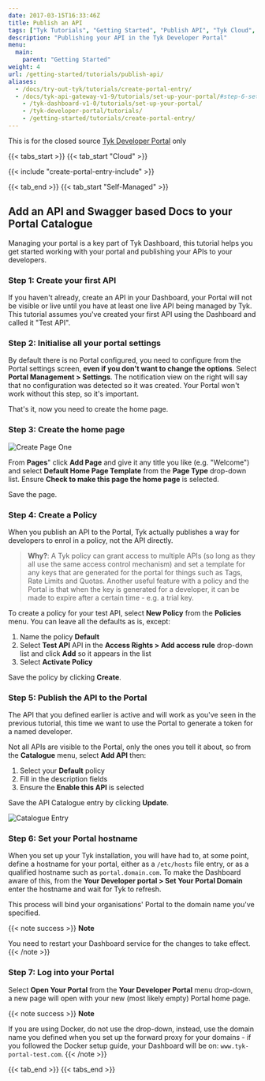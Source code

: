 ```yaml
---
date: 2017-03-15T16:33:46Z
title: Publish an API
tags: ["Tyk Tutorials", "Getting Started", "Publish API", "Tyk Cloud", "Tyk Self-Managed", "Developer Portal"]
description: "Publishing your API in the Tyk Developer Portal"
menu:
  main:
    parent: "Getting Started"
weight: 4
url: /getting-started/tutorials/publish-api/
aliases:
  - /docs/try-out-tyk/tutorials/create-portal-entry/
  - /docs/tyk-api-gateway-v1-9/tutorials/set-up-your-portal/#step-6-set-your-portal-hostname:b4a940a28f68aca0b7fe0e28e62b2736
    - /tyk-dashboard-v1-0/tutorials/set-up-your-portal/
    - /tyk-developer-portal/tutorials/
    - /getting-started/tutorials/create-portal-entry/
---
```


This is for the closed source [Tyk Developer Portal](/docs/tyk-developer-portal) only

{{< tabs_start >}}
{{< tab_start "Cloud" >}}

{{< include "create-portal-entry-include" >}}

{{< tab_end >}}
{{< tab_start "Self-Managed" >}}

## Add an API and Swagger based Docs to your Portal Catalogue

Managing your portal is a key part of Tyk Dashboard, this tutorial helps you get started working with your portal and publishing your APIs to your developers.

### Step 1: Create your first API

If you haven't already, create an API in your Dashboard, your Portal will not be visible or live until you have at least one live API being managed by Tyk. This tutorial assumes you've created your first API using the Dashboard and called it "Test API".

### Step 2: Initialise all your portal settings

By default there is no Portal configured, you need to configure from the Portal settings screen, **even if you don't want to change the options**. Select **Portal Management > Settings**. The notification view on the right will say that no configuration was detected so it was created. Your Portal won't work without this step, so it's important.

That's it, now you need to create the home page.

### Step 3: Create the home page

![Create Page One](/docs/img/2.10/home_page_template.png)

From **Pages**" click **Add Page** and give it any title you like (e.g. "Welcome") and select **Default Home Page Template** from the **Page Type** drop-down list. Ensure **Check to make this page the home page** is selected.

Save the page.

### Step 4: Create a Policy

When you publish an API to the Portal, Tyk actually publishes a way for developers to enrol in a policy, not the API directly.

> **Why?**: A Tyk policy can grant access to multiple APIs (so long as they all use the same access control mechanism) and set a template for any keys that are generated for the portal for things such as Tags, Rate Limits and Quotas. Another useful feature with a policy and the Portal is that when the key is generated for a developer, it can be made to expire after a certain time - e.g. a trial key.

To create a policy for your test API, select **New Policy** from the **Policies** menu. You can leave all the defaults as is, except:

1.  Name the policy **Default**
2.  Select **Test API** API in the **Access Rights > Add access rule** drop-down list and click **Add** so it appears in the list
3.  Select **Activate Policy**

Save the policy by clicking **Create**.

### Step 5: Publish the API to the Portal

The API that you defined earlier is active and will work as you've seen in the previous tutorial, this time we want to use the Portal to generate a token for a named developer.

Not all APIs are visible to the Portal, only the ones you tell it about, so from the **Catalogue** menu, select **Add API** then:

1.  Select your **Default** policy
2.  Fill in the description fields
3.  Ensure the **Enable this API** is selected

Save the API Catalogue entry by clicking **Update**.

![Catalogue Entry](/docs/img/2.10/portal_confirmation_on_prem.png)

### Step 6: Set your Portal hostname

When you set up your Tyk installation, you will have had to, at some point, define a hostname for your portal, either as a `/etc/hosts` file entry, or as a qualified hostname such as `portal.domain.com`. To make the Dashboard aware of this, from the **Your Developer portal > Set Your Portal Domain** enter the hostname and wait for Tyk to refresh.

This process will bind your organisations' Portal to the domain name you've specified.

{{< note success >}}
**Note**  

You need to restart your Dashboard service for the changes to take effect.
{{< /note >}}


### Step 7: Log into your Portal

Select **Open Your Portal** from the **Your Developer Portal** menu drop-down, a new page will open with your new (most likely empty) Portal home page.

{{< note success >}}
**Note**  

If you are using Docker, do not use the drop-down, instead, use the domain name you defined when you set up the forward proxy for your domains - if you followed the Docker setup guide, your Dashboard will be on: `www.tyk-portal-test.com`.
{{< /note >}}

{{< tab_end >}}
{{< tabs_end >}}
